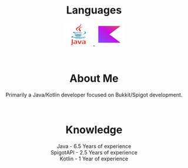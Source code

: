 <h1 align="center">Languages</h1>
<p align="center">
  <a href="https://java.com">
    <img src="https://raw.githubusercontent.com/devicons/devicon/master/icons/java/java-original-wordmark.svg" alt="java" width="80" height="60" />
  </a>
  <a href="https://kotlinlang.org/">
    <img src="https://raw.githubusercontent.com/devicons/devicon/master/icons/kotlin/kotlin-original.svg" alt="kotlin" width="80" height="60" />
  </a>

</p>
<br>
<h1 align="center">About Me</h1>
<p align="center">
  Primarily a Java/Kotlin developer focused on Bukkit/Spigot development.
</p>
<br>
<h1 align="center">Knowledge</h1>
<p align="center" markdown="1">
   Java - 6.5 Years of experience
   <br>
   SpigotAPI - 2.5 Years of experience
   <br>
   Kotlin - 1 Year of experience
</p>
<!--
**IkeVoodoo/IkeVoodoo** is a ✨ _special_ ✨ repository because its `README.md` (this file) appears on your GitHub profile.

Here are some ideas to get you started:

- 🔭 I’m currently working on ...
- 🌱 I’m currently learning ...
- 👯 I’m looking to collaborate on ...
- 🤔 I’m looking for help with ...
- 💬 Ask me about ...
- 📫 How to reach me: ...
- 😄 Pronouns: ...
- ⚡ Fun fact: ...
->
